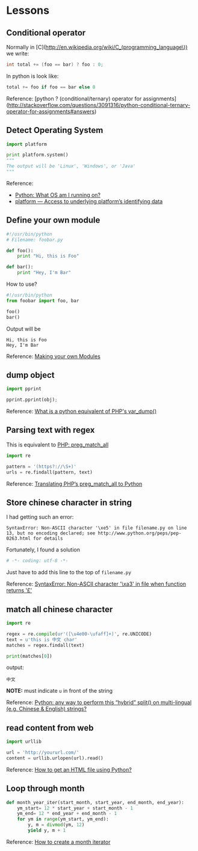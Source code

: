 # Lessons

## Conditional operator
Normally in [C](http://en.wikipedia.org/wiki/C_(programming_language\)) we write:
```c
int total += (foo == bar) ? foo : 0;
```
In python is look like:
```python
total += foo if foo == bar else 0
```

Reference: [python ? (conditional/ternary) operator for assignments] (http://stackoverflow.com/questions/3091316/python-conditional-ternary-operator-for-assignments#answers)

## Detect Operating System
```python
import platform

print platform.system()
"""
The output will be 'Linux', 'Windows', or 'Java'
"""
```

Reference:  
* [Python: What OS am I running on?](http://stackoverflow.com/questions/1854/python-what-os-am-i-running-on#answers)
* [platform — Access to underlying platform’s identifying data](http://docs.python.org/2/library/platform.html#platform.system)

## Define your own module
```python
#!/usr/bin/python
# Filename: foobar.py

def foo():
    print "Hi, this is Foo"

def bar():
    print "Hey, I'm Bar"
```
How to use?
```python
#!/usr/bin/python
from foobar import foo, bar

foo()
bar()
```
Output will be
```
Hi, this is Foo
Hey, I'm Bar
```

Reference: [Making your own Modules](http://www.ibiblio.org/g2swap/byteofpython/read/making-modules.html)

## dump object
```python
import pprint

pprint.pprint(obj);
```

Reference: [What is a python equivalent of PHP's var_dump()](http://stackoverflow.com/questions/383944/what-is-a-python-equivalent-of-phps-var-dump#answers)

## Parsing text with regex
This is equivalent to [PHP: preg_match_all](http://php.net/manual/en/function.preg-match-all.php)
```python
import re

pattern = '(https?://\S+)'
urls = re.findall(pattern, text)
```

Reference: [Translating PHP’s preg_match_all to Python](http://stackoverflow.com/questions/3865896/translating-phps-preg-match-all-to-python#answers)

## Store chinese character in string
I had getting such an error:  
```
SyntaxError: Non-ASCII character '\xe5' in file filename.py on line 13, but no encoding declared; see http://www.python.org/peps/pep-0263.html for details
```
Fortunately, I found a solution
```python
# -*- coding: utf-8 -*-
```
Just have to add this line to the top of `filename.py`

Reference: [SyntaxError: Non-ASCII character '\xa3' in file when function returns '£'](http://stackoverflow.com/questions/10589620/syntaxerror-non-ascii-character-xa3-in-file-when-function-returns#answer-10589674)

## match all chinese character
```python
import re

regex = re.compile(ur'([\u4e00-\ufaff]+)', re.UNICODE)
text = u'this is 中文 char'
matches = regex.findall(text)

print(matches[0])
```
output:
```
中文
```
**NOTE:** must indicate `u` in front of the string

Reference: [Python: any way to perform this “hybrid” split() on multi-lingual (e.g. Chinese & English) strings?](http://stackoverflow.com/questions/3801431/python-any-way-to-perform-this-hybrid-split-on-multi-lingual-e-g-chinese#answers)

## read content from web
```python
import urllib

url = 'http://yoururl.com/'
content = urllib.urlopen(url).read()
```

Reference: [How to get an HTML file using Python?](http://stackoverflow.com/questions/4489550/how-to-get-an-html-file-using-python)

## Loop through month

```py
def month_year_iter(start_month, start_year, end_month, end_year):
    ym_start= 12 * start_year + start_month - 1
    ym_end= 12 * end_year + end_month - 1
    for ym in range(ym_start, ym_end):
        y, m = divmod(ym, 12)
        yield y, m + 1
```

Reference: [How to create a month iterator](http://stackoverflow.com/questions/5734438/how-to-create-a-month-iterator/5734564#5734564)
